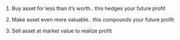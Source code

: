 1. Buy asset for less than it’s worth.. this hedges your future profit

2. Make asset even more valuable.. this compounds your future profit 

3. Sell asset at market value to realize profit